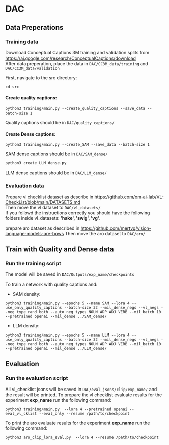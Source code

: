# DAC
## Data Preperations
### Training data
Download Conceptual Captions 3M training and validation splits from https://ai.google.com/research/ConceptualCaptions/download  
After data preperation, place the data in `DAC/CC3M_data/training` and `DAC/CC3M_data/validation`  

First, navigate to the src directory:
```shell script
cd src
```

#### Create quality captions:
```shell script
python3 training/main.py --create_quality_captions --save_data --batch-size 1
```
Quality captions should be in  `DAC/quality_captions/` 

#### Create Dense captions:
```shell script
python3 training/main.py --create_SAM --save_data --batch-size 1
```
SAM dense captions should be in `DAC/SAM_dense/`

```shell script
python3 create_LLM_dense.py
```
LLM dense captions should be in `DAC/LLM_dense/`

### Evaluation data
Prepare vl checklist dataset as describe in https://github.com/om-ai-lab/VL-CheckList/blob/main/DATASETS.md  
Then move the vl dataset to `DAC/vl_datasets/`  
If you followd the instructions correctly you should have the following folders inside vl_datasets: **'hake', 'swig', 'vg'**. 

prepare aro dataset as described in https://github.com/mertyg/vision-language-models-are-bows
Then move the aro dataset to `DAC/aro/` 
## Train with Quality and Dense data


### Run the training script

The model will be saved in `DAC/Outputs/exp_name/checkpoints`

To train a network with quality captions and:
* SAM density:
```shell script
python3 training/main.py --epochs 5 --name SAM --lora 4 --use_only_quality_captions --batch-size 32 --mil_dense_negs --vl_negs --neg_type rand_both --auto_neg_types NOUN ADP ADJ VERB --mil_batch 10 --pretrained openai --mil_dense ../SAM_dense/
```
* LLM density:
```shell script
python3 training/main.py --epochs 5 --name LLM --lora 4 --use_only_quality_captions --batch-size 32 --mil_dense_negs --vl_negs --neg_type rand_both --auto_neg_types NOUN ADP ADJ VERB --mil_batch 10 --pretrained openai --mil_dense ../LLM_dense/
```

## Evaluation
### Run the evaluation script

All vl_checklist jsons will be saved in `DAC/eval_jsons/clip/exp_name/` and the result will be printed. 
To prepare the vl checklist evaluate results for the experiment **exp_name** run the following command:
```shell script
python3 training/main.py  --lora 4 --pretrained openai --eval_vl_cklist --eval_only --resume /path/to/checkpoint
```

To print the aro evaluate results for the experiment **exp_name** run the following command:
```shell script
python3 aro_clip_lora_eval.py  --lora 4 --resume /path/to/checkpoint
```

